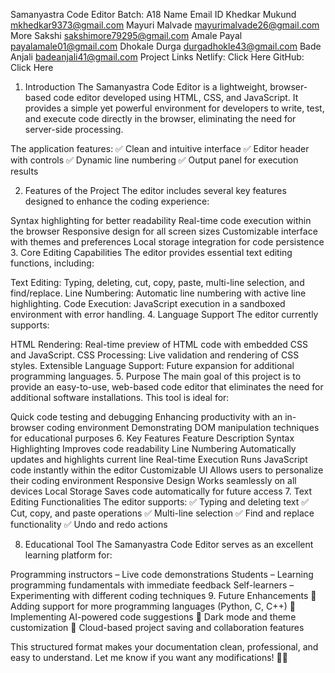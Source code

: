 Samanyastra Code Editor
Batch: A18
Name	Email ID
Khedkar Mukund	mkhedkar9373@gmail.com
Mayuri Malvade	mayurimalvade26@gmail.com
More Sakshi	sakshimore79295@gmail.com
Amale Payal	payalamale01@gmail.com
Dhokale Durga	durgadhokle43@gmail.com
Bade Anjali	badeanjali41@gmail.com
Project Links
Netlify: Click Here
GitHub: Click Here
1. Introduction
The Samanyastra Code Editor is a lightweight, browser-based code editor developed using HTML, CSS, and JavaScript. It provides a simple yet powerful environment for developers to write, test, and execute code directly in the browser, eliminating the need for server-side processing.

The application features:
✅ Clean and intuitive interface
✅ Editor header with controls
✅ Dynamic line numbering
✅ Output panel for execution results

2. Features of the Project
The editor includes several key features designed to enhance the coding experience:

Syntax highlighting for better readability
Real-time code execution within the browser
Responsive design for all screen sizes
Customizable interface with themes and preferences
Local storage integration for code persistence
3. Core Editing Capabilities
The editor provides essential text editing functions, including:

Text Editing: Typing, deleting, cut, copy, paste, multi-line selection, and find/replace.
Line Numbering: Automatic line numbering with active line highlighting.
Code Execution: JavaScript execution in a sandboxed environment with error handling.
4. Language Support
The editor currently supports:

HTML Rendering: Real-time preview of HTML code with embedded CSS and JavaScript.
CSS Processing: Live validation and rendering of CSS styles.
Extensible Language Support: Future expansion for additional programming languages.
5. Purpose
The main goal of this project is to provide an easy-to-use, web-based code editor that eliminates the need for additional software installations. This tool is ideal for:

Quick code testing and debugging
Enhancing productivity with an in-browser coding environment
Demonstrating DOM manipulation techniques for educational purposes
6. Key Features
Feature	Description
Syntax Highlighting	Improves code readability
Line Numbering	Automatically updates and highlights current line
Real-time Execution	Runs JavaScript code instantly within the editor
Customizable UI	Allows users to personalize their coding environment
Responsive Design	Works seamlessly on all devices
Local Storage	Saves code automatically for future access
7. Text Editing Functionalities
The editor supports:
✅ Typing and deleting text
✅ Cut, copy, and paste operations
✅ Multi-line selection
✅ Find and replace functionality
✅ Undo and redo actions

8. Educational Tool
The Samanyastra Code Editor serves as an excellent learning platform for:

Programming instructors – Live code demonstrations
Students – Learning programming fundamentals with immediate feedback
Self-learners – Experimenting with different coding techniques
9. Future Enhancements
🚀 Adding support for more programming languages (Python, C, C++)
🚀 Implementing AI-powered code suggestions
🚀 Dark mode and theme customization
🚀 Cloud-based project saving and collaboration features

This structured format makes your documentation clean, professional, and easy to understand. Let me know if you want any modifications! 🚀😊
